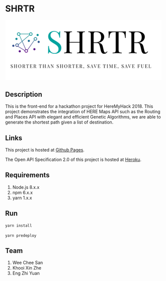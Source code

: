 # SHRTR

![Alt text](banner.PNG?raw=true "SHRTR Banner")

## Description

This is the front-end for a hackathon project for HereMyHack 2018. This project demonstrates the integration of HERE Maps API such as the Routing and Places API with elegant and efficient Genetic Algorithms, we are able to generate the shortest path given a list of destination.

## Links

This project is hosted at [Github Pages](https://leon-sleepinglion.github.io/shrtr-ui/).

The Open API Specification 2.0 of this project is hosted at [Heroku](https://shrtr-api.herokuapp.com/apidocs).

## Requirements

1. Node.js 8.x.x
2. npm 6.x.x
3. yarn 1.x.x

## Run

```
yarn install

yarn predeploy
```

## Team

1. Wee Chee San
2. Khooi Xin Zhe
3. Eng Zhi Yuan

